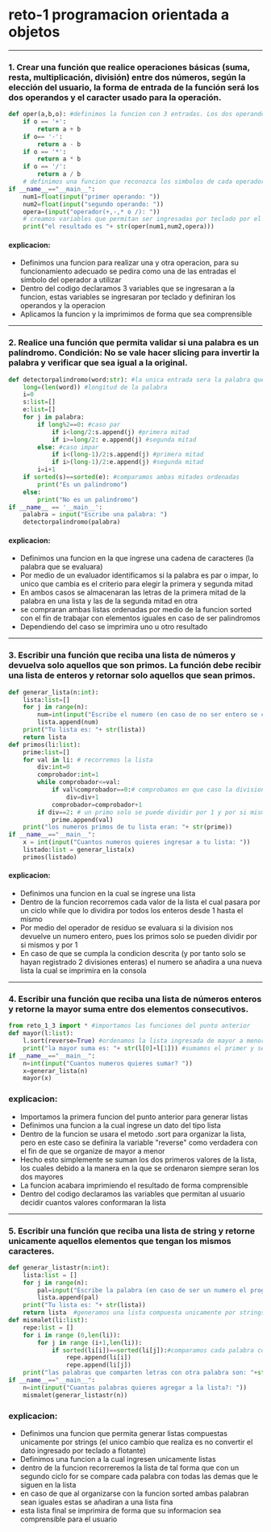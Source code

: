 # reto-1 programacion orientada a objetos

----------------------------------

### 1. Crear una función que realice operaciones básicas (suma, resta, multiplicación, división) entre dos números, según la elección del usuario, la forma de entrada de la función será los dos operandos y el caracter usado para la operación.

```python
def oper(a,b,o): #definimos la funcion con 3 entradas. Los dos operandos y el operador
    if o == '+':
        return a + b
    if o== '-':
        return a - b
    if o == '*':
        return a * b
    if o == '/':
        return a / b
    # definimos una funcion que reconozca los simbolos de cada operador para hacer la operacion deseada
if __name__=="__main__":
    num1=float(input("primer operando: "))
    num2=float(input("segundo operando: "))
    opera=(input("operador(+,-,* o /): "))
    # creamos variables que permitan ser ingresadas por teclado por el usuario
    print("el resultado es "+ str(oper(num1,num2,opera)))
```
#### explicacion:
- Definimos una funcion para realizar una y otra operacion, para su funcionamiento adecuado se pedira como una de las entradas el simbolo del operador a utilizar
- Dentro del codigo declaramos 3 variables que se ingresaran a la funcion, estas variables se ingresaran por teclado y definiran los operandos y la operacion
- Aplicamos la funcion y la imprimimos de forma que sea comprensible
-----------------------------------
### 2. Realice una función que permita validar si una palabra es un palíndromo. Condición: No se vale hacer slicing para invertir la palabra y verificar que sea igual a la original.

```python
def detectorpalindromo(word:str): #la unica entrada sera la palabra que analizaremos
    long=(len(word)) #longitud de la palabra
    i=0
    s:list=[]
    e:list=[]
    for j in palabra:
        if long%2==0: #caso par
            if i<long/2:s.append(j) #primera mitad
            if i>=long/2: e.append(j) #segunda mitad
        else: #caso impar
            if i<(long-1)/2:s.append(j) #primera mitad 
            if i>(long-1)/2:e.append(j) #segunda mitad       
        i=i+1
    if sorted(s)==sorted(e): #comparamos ambas mitades ordenadas
        print("Es un palindromo")
    else:
        print("No es un palindromo")    
if __name__ == '__main__':
    palabra = input("Escribe una palabra: ")
    detectorpalindromo(palabra)
```
#### explicacion:
- Definimos una funcion en la que ingrese una cadena de caracteres (la palabra que se evaluara)
- Por medio de un evaluador identificamos si la palabra es par o impar, lo unico que cambia es el criterio para elegir la primera y segunda mitad
- En ambos casos se almacenaran las letras de la primera mitad de la palabra en una lista y las de la segunda mitad en otra
- se compraran ambas listas ordenadas por medio de la funcion sorted con el fin de trabajar con elementos iguales en caso de ser palindromos
- Dependiendo del caso se imprimira uno u otro resultado
-----------------------------------
### 3. Escribir una función que reciba una lista de números y devuelva solo aquellos que son primos. La función debe recibir una lista de enteros y retornar solo aquellos que sean primos.
```python
def generar_lista(n:int): 
    lista:list=[]
    for j in range(n):
        num=int(input("Escribe el numero (en caso de no ser entero se convertira a un entero): "))
        lista.append(num)
    print("Tu lista es: "+ str(lista))
    return lista
def primos(li:list):
    prime:list=[]
    for val in li: # recorremos la lista
        div:int=0
        comprobador:int=1
        while comprobador<=val:
            if val%comprobador==0:# comprobamos en que caso la division es entera
                div=div+1
            comprobador=comprobador+1
        if div==2: # un primo solo se puede dividir por 1 y por si mismo
            prime.append(val)
    print("los numeros primos de tu lista eran: "+ str(prime))
if __name__=="__main__":
    x = int(input("Cuantos numeros quieres ingresar a tu lista: "))
    listado:list = generar_lista(x)
    primos(listado)
```
#### explicacion:
- Definimos una funcion en la cual se ingrese una lista
- Dentro de la funcion recorremos cada valor de la lista el cual pasara por un ciclo while que lo dividira por todos los enteros desde 1 hasta el mismo
- Por medio del operador de residuo se evaluara si la division nos devuelve un numero entero, pues los primos solo se pueden dividir por si mismos y por 1
- En caso de que se cumpla la condicion descrita (y por tanto solo se hayan registrado 2 divisiones enteras) el numero se añadira a una nueva lista la cual se imprimira en la consola
-----------------------------------

### 4. Escribir una función que reciba una lista de números enteros y retorne la mayor suma entre dos elementos consecutivos.
```python
from reto_1_3 import * #importamos las funciones del punto anterior
def mayor(l:list):
    l.sort(reverse=True) #ordenamos la lista ingresada de mayor a menor
    print("la mayor suma es: "+ str(l[0]+l[1])) #sumamos el primer y segundo elemento
if __name__=="__main__":
    n=int(input("Cuantos numeros quieres sumar? "))
    x=generar_lista(n)
    mayor(x)
```
### explicacion:
- Importamos la primera funcion del punto anterior para generar listas
- Definimos una funcion a la cual ingrese un dato del tipo lista
- Dentro de la funcion se usara el metodo .sort para organizar la lista, pero en este caso se definira la variable "reverse" como verdadera con el fin de que se organize de mayor a menor
- Hecho esto simplemente se suman los dos primeros valores de la lista, los cuales debido a la manera en la que se ordenaron siempre seran los dos mayores
- La funcion acabara imprimiendo el resultado de forma comprensible
- Dentro del codigo declaramos las variables que permitan al usuario decidir cuantos valores conformaran la lista 
-----------------------------------
### 5. Escribir una función que reciba una lista de string y retorne unicamente aquellos elementos que tengan los mismos caracteres.
```python
def generar_listastr(n:int):
    lista:list = []
    for j in range(n):
        pal=input("Escribe la palabra (en caso de ser un numero el programa lo convertira en un string): ")
        lista.append(pal)
    print("Tu lista es: "+ str(lista))
    return lista  #generamos una lista compuesta unicamente por strings
def mismalet(li:list):
    repe:list = []
    for i in range (0,len(li)):
        for j in range (i+1,len(li)):
            if sorted(li[i])==sorted(li[j]):#comparamos cada palabra con las demas
                repe.append(li[i])
                repe.append(li[j])
    print("las palabras que comparten letras con otra palabra son: "+str(repe)) 
if __name__=="__main__":
    n=int(input("Cuantas palabras quieres agregar a la lista?: "))
    mismalet(generar_listastr(n))
```
### explicacion:
- Definimos una funcion que permita generar listas compuestas unicamente por strings (el unico cambio que realiza es no convertir el dato ingresado por teclado a flotante)
- Definimos una funcion a la cual ingresen unicamente listas
- dentro de la funcion recorreremos la lista de tal forma que con un segundo ciclo for se compare cada palabra con todas las demas que le siguen en la lista
- en caso de que al organizarse con la funcion sorted ambas palabran sean iguales estas se añadiran a una lista fina
- esta lista final se imprimira de forma que su informacion sea comprensible para el usuario
